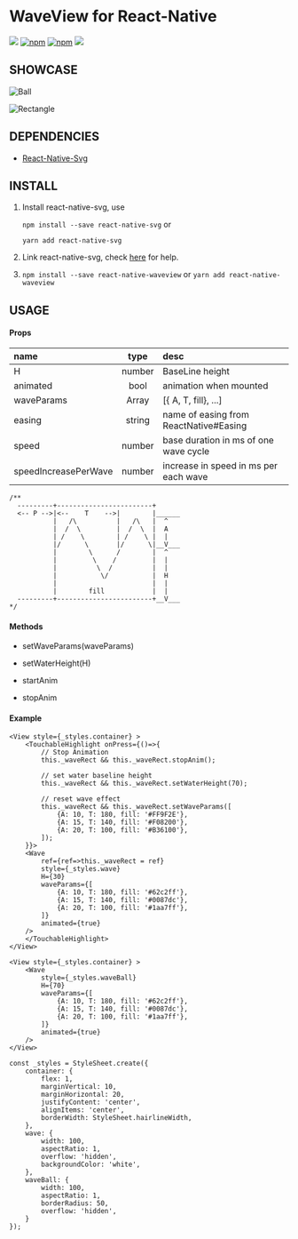# WaveView for React-Native

![](https://img.shields.io/badge/license-MIT-000000.svg)
[![npm](https://img.shields.io/npm/dm/react-native-waveview.svg)](https://www.npmjs.com/package/react-native-waveview)
[![npm](https://img.shields.io/npm/v/react-native-waveview.svg)](https://www.npmjs.com/package/react-native-waveview)
![](https://img.shields.io/badge/platform-react--native-brightgreen.svg)

## SHOWCASE

![Ball](https://github.com/CubeSugar/react-native-waveview/blob/master/showcase/wave-ball.gif?raw=true)

![Rectangle](https://github.com/CubeSugar/react-native-waveview/blob/master/showcase/wave-rect.gif?raw=true)

## DEPENDENCIES

- [React-Native-Svg](https://github.com/react-native-community/react-native-svg)

## INSTALL

1. Install react-native-svg, use

    `npm install --save react-native-svg`  or

    `yarn add react-native-svg`

2. Link react-native-svg, check [here](https://github.com/react-native-community/react-native-svg) for help.

3. `npm install --save react-native-waveview` or `yarn add react-native-waveview`

## USAGE

#### Props

name        |   type   | desc
:-----------|:--------:|:----------------
H           |  number  | BaseLine height
animated    |  bool    | animation when mounted
waveParams  |  Array   | [{ A, T, fill}, ...]
easing      |  string  | name of easing from ReactNative#Easing
speed       |  number  | base duration in ms of one wave cycle
speedIncreasePerWave | number | increase in speed in ms per each wave

```
/**
  ---------+------------------------+
  <-- P -->|<--    T    -->|        |______
           |   /\          |   /\   |  ^
           |  /  \         |  /  \  |  A
           | /    \        | /    \ |  |
           |/      \       |/      \|__V___
           |        \      /        |  ^
           |         \    /         |  |
           |          \  /          |  |
           |           \/           |  H
           |                        |  |
           |        fill            |  |
  ---------+------------------------+__V___
*/
```

#### Methods

* setWaveParams(waveParams)

* setWaterHeight(H)

* startAnim

* stopAnim

#### Example

```JSX
<View style={_styles.container} >
    <TouchableHighlight onPress={()=>{
        // Stop Animation
        this._waveRect && this._waveRect.stopAnim();

        // set water baseline height
        this._waveRect && this._waveRect.setWaterHeight(70);

        // reset wave effect
        this._waveRect && this._waveRect.setWaveParams([
            {A: 10, T: 180, fill: '#FF9F2E'},
            {A: 15, T: 140, fill: '#F08200'},
            {A: 20, T: 100, fill: '#B36100'},
        ]);
    }}>
    <Wave
        ref={ref=>this._waveRect = ref}
        style={_styles.wave}
        H={30}
        waveParams={[
            {A: 10, T: 180, fill: '#62c2ff'},
            {A: 15, T: 140, fill: '#0087dc'},
            {A: 20, T: 100, fill: '#1aa7ff'},
        ]}
        animated={true}
    />
    </TouchableHighlight>
</View>
```

```
<View style={_styles.container} >
    <Wave
        style={_styles.waveBall}
        H={70}
        waveParams={[
            {A: 10, T: 180, fill: '#62c2ff'},
            {A: 15, T: 140, fill: '#0087dc'},
            {A: 20, T: 100, fill: '#1aa7ff'},
        ]}
        animated={true}
    />
</View>
```

```
const _styles = StyleSheet.create({
    container: {
        flex: 1,
        marginVertical: 10,
        marginHorizontal: 20,
        justifyContent: 'center',
        alignItems: 'center',
        borderWidth: StyleSheet.hairlineWidth,
    },
    wave: {
        width: 100,
        aspectRatio: 1,
        overflow: 'hidden',
        backgroundColor: 'white',
    },
    waveBall: {
        width: 100,
        aspectRatio: 1,
        borderRadius: 50,
        overflow: 'hidden',
    }
});
```
